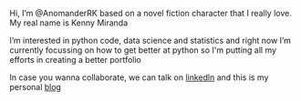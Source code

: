 Hi, I’m @AnomanderRK based on a novel fiction character that I really love. My real name is Kenny Miranda

I’m interested in python code, data science and statistics and right now
I’m currently focussing on how to get better at python so I'm putting all my efforts in creating a better portfolio

In case you wanna collaborate, we can talk on [linkedln](https://www.linkedin.com/in/kenny-miranda-aa3215133/)
 and this is my personal [blog](https://the-learning-journey.com/)

<!---
AnomanderRK/AnomanderRK is a ✨ special ✨ repository because its `README.md` (this file) appears on your GitHub profile.
You can click the Preview link to take a look at your changes.
--->
